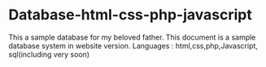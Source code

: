 # Database-html-css-php-javascript
This a sample database for my beloved father.
This document is a sample database system in website version. 
Languages : html,css,php,Javascript, sql(including very soon)
